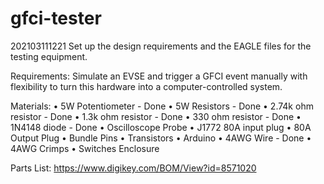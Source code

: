 # gfci-tester

202103111221
Set up the design requirements and the EAGLE files for the testing equipment.

Requirements:
Simulate an EVSE and trigger a GFCI event manually with flexibility to turn this hardware into a computer-controlled system.


Materials:
•	5W Potentiometer - Done
•	5W Resistors - Done
•	2.74k ohm resistor - Done
•	1.3k ohm resistor - Done
•	330 ohm resistor - Done
•	1N4148 diode - Done
•	Oscilloscope Probe
•	J1772 80A input plug
•	80A Output Plug
•	Bundle Pins
•	Transistors
•	Arduino
•	4AWG Wire - Done
•	4AWG Crimps
•	Switches
  Enclosure


Parts List: https://www.digikey.com/BOM/View?id=8571020

